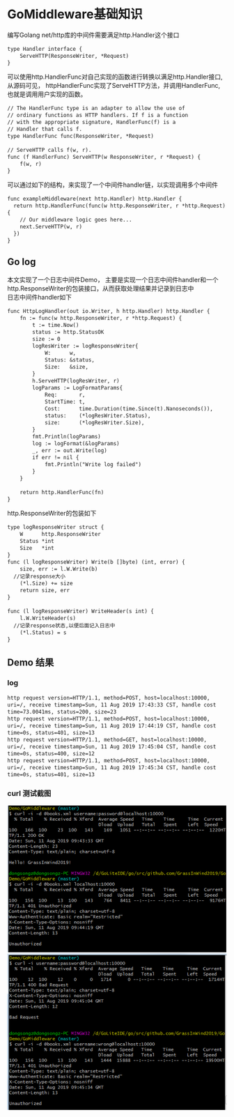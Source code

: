 # GoMiddleware基础知识  
编写Golang net/http库的中间件需要满足http.Handler这个接口  
```
type Handler interface {
	ServeHTTP(ResponseWriter, *Request)
}
```
可以使用http.HandlerFunc对自己实现的函数进行转换以满足http.Handler接口, 从源码可见， httpHandlerFunc实现了ServeHTTP方法，并调用HandlerFunc,  
也就是调用用户实现的函数。  
```
// The HandlerFunc type is an adapter to allow the use of
// ordinary functions as HTTP handlers. If f is a function
// with the appropriate signature, HandlerFunc(f) is a
// Handler that calls f.
type HandlerFunc func(ResponseWriter, *Request)

// ServeHTTP calls f(w, r).
func (f HandlerFunc) ServeHTTP(w ResponseWriter, r *Request) {
	f(w, r)
}
```
可以通过如下的结构，来实现了一个中间件handler链，以实现调用多个中间件  
```
func exampleMiddleware(next http.Handler) http.Handler {
  return http.HandlerFunc(func(w http.ResponseWriter, r *http.Request) {
    // Our middleware logic goes here...
    next.ServeHTTP(w, r)
  })
}
```
## Go log  
本文实现了一个日志中间件Demo， 主要是实现一个日志中间件handler和一个http.ResponseWriter的包装接口，从而获取处理结果并记录到日志中    
日志中间件handler如下  
```
func HttpLogHandler(out io.Writer, h http.Handler) http.Handler {
	fn := func(w http.ResponseWriter, r *http.Request) {
		t := time.Now()
		status := http.StatusOK
		size := 0
		logResWriter := logResponseWriter{
			W:      w,
			Status: &status,
			Size:   &size,
		}
		h.ServeHTTP(logResWriter, r)
		logParams := LogFormatParams{
			Req:       r,
			StartTime: t,
			Cost:      time.Duration(time.Since(t).Nanoseconds()),
			status:    (*logResWriter.Status),
			size:      (*logResWriter.Size),
		}
		fmt.Println(logParams)
		log := logFormat(&logParams)
		_, err := out.Write(log)
		if err != nil {
			fmt.Println("Write log failed")
		}
	}

	return http.HandlerFunc(fn)
}
```
http.ResponseWriter的包装如下  
```
type logResponseWriter struct {
	W      http.ResponseWriter
	Status *int
	Size   *int
}
func (l logResponseWriter) Write(b []byte) (int, error) {
	size, err := l.W.Write(b)
  //记录response大小
	(*l.Size) += size
	return size, err
}

func (l logResponseWriter) WriteHeader(s int) {
	l.W.WriteHeader(s)
  //记录response状态,以便后面记入日志中
	(*l.Status) = s
}
```
## Demo 结果
### log  
```
http request version=HTTP/1.1, method=POST, host=localhost:10000, uri=/, receive timestamp=Sun, 11 Aug 2019 17:43:33 CST, handle cost time=73.0041ms, status=200, size=23
http request version=HTTP/1.1, method=POST, host=localhost:10000, uri=/, receive timestamp=Sun, 11 Aug 2019 17:44:19 CST, handle cost time=0s, status=401, size=13
http request version=HTTP/1.1, method=GET, host=localhost:10000, uri=/, receive timestamp=Sun, 11 Aug 2019 17:45:04 CST, handle cost time=0s, status=400, size=12
http request version=HTTP/1.1, method=POST, host=localhost:10000, uri=/, receive timestamp=Sun, 11 Aug 2019 17:45:34 CST, handle cost time=0s, status=401, size=13
```
### curl 测试截图    
![curl_test1.png](https://github.com/GrassInWind2019/GoDemo/blob/master/GoMiddleware/curl_test1.png)  
![curl_test2.png](https://github.com/GrassInWind2019/GoDemo/blob/master/GoMiddleware/curl_test2.png)  
